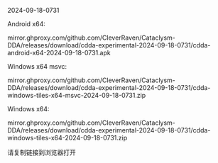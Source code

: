 2024-09-18-0731

Android x64:

mirror.ghproxy.com/github.com/CleverRaven/Cataclysm-DDA/releases/download/cdda-experimental-2024-09-18-0731/cdda-android-x64-2024-09-18-0731.apk

Windows x64 msvc:

mirror.ghproxy.com/github.com/CleverRaven/Cataclysm-DDA/releases/download/cdda-experimental-2024-09-18-0731/cdda-windows-tiles-x64-msvc-2024-09-18-0731.zip

Windows x64:

mirror.ghproxy.com/github.com/CleverRaven/Cataclysm-DDA/releases/download/cdda-experimental-2024-09-18-0731/cdda-windows-tiles-x64-2024-09-18-0731.zip

请复制链接到浏览器打开


